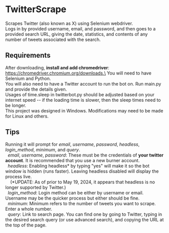 # TwitterScrape
Scrapes Twitter (also known as X) using Selenium webdriver.<br />
Logs in by provided username, email, and password, and then goes to a provided search URL, giving the date, statistics, and contents of any number of tweets associated with the search.

## Requirements
After downloading, **install and add chromedriver**: https://chromedriver.chromium.org/downloads.\
You will need to have Selenium and Python. \
You will also need to have a Twitter account to run the bot on. Run main.py and provide the details given.\
Usages of time.sleep in twitterbot.py should be adjusted based on your internet speed -- if the loading time is slower, then the sleep times need to be longer.\
This project was designed in Windows. Modifications may need to be made for Linux and others.  

## Tips
Running it will prompt for *email*, *username*, *password*, *headless*, *login_method*, *minimum*, and *query*.\
&nbsp;&nbsp;*email*, *username*, *password*: These must be the credentials of **your twitter account**. It is recommended that you use a new burner account.\
&nbsp;&nbsp;*headless*: Enabling headless* by typing "yes" will make it so the bot window is hidden (runs faster). Leaving headless disabled will display the process live.\
&nbsp;&nbsp;&nbsp;&nbsp;(*UPDATE: As of prior to May 19, 2024, it appears that headless is no longer supported by Twitter.)\
&nbsp;&nbsp;*login_method*: Login method can be either by username or email. Username may be the quicker process but either should be fine.\
&nbsp;&nbsp;*minimum*: Minimum refers to the number of tweets you want to scrape. Enter a whole number.\
&nbsp;&nbsp;*query*: Link to search page. You can find one by going to Twitter, typing in the desired search query (or use advanced search), and copying the URL at the top of the page.
